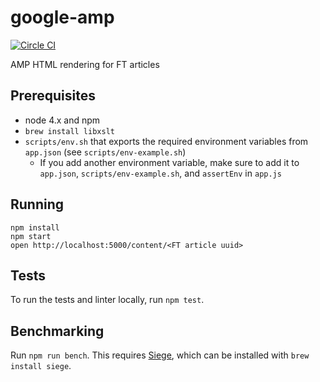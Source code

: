 google-amp
===

[![Circle CI](https://circleci.com/gh/Financial-Times/google-amp/tree/master.svg?style=svg)](https://circleci.com/gh/Financial-Times/google-amp/tree/master)

AMP HTML rendering for FT articles

Prerequisites
---

 - node 4.x and npm
 - `brew install libxslt`
 - `scripts/env.sh` that exports the required environment variables from `app.json` (see `scripts/env-example.sh`)
   - If you add another environment variable, make sure to add it to `app.json`, `scripts/env-example.sh`, and `assertEnv` in `app.js`
 
Running
---
```
npm install
npm start
open http://localhost:5000/content/<FT article uuid>
```

Tests
---

To run the tests and linter locally, run `npm test`.

Benchmarking
------------

Run `npm run bench`. This requires [Siege](https://www.joedog.org/siege-home/), which can be installed with `brew install siege`.
